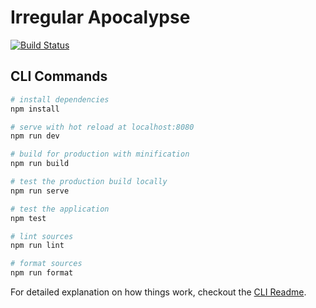 # Irregular Apocalypse

[![Build Status](https://travis-ci.org/goblindegook/irregular-apocalypse.svg?branch=master)](https://travis-ci.org/goblindegook/irregular-apocalypse)

## CLI Commands

```bash
# install dependencies
npm install

# serve with hot reload at localhost:8080
npm run dev

# build for production with minification
npm run build

# test the production build locally
npm run serve

# test the application
npm test

# lint sources
npm run lint

# format sources
npm run format
```

For detailed explanation on how things work, checkout the [CLI Readme](https://github.com/developit/preact-cli/blob/master/README.md).

